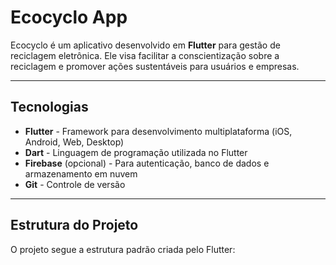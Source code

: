 # Ecocyclo App

Ecocyclo é um aplicativo desenvolvido em **Flutter** para gestão de reciclagem eletrônica. Ele visa facilitar a conscientização sobre a reciclagem e promover ações sustentáveis para usuários e empresas.

---

## Tecnologias

- **Flutter** - Framework para desenvolvimento multiplataforma (iOS, Android, Web, Desktop)
- **Dart** - Linguagem de programação utilizada no Flutter
- **Firebase** (opcional) - Para autenticação, banco de dados e armazenamento em nuvem
- **Git** - Controle de versão

---

## Estrutura do Projeto

O projeto segue a estrutura padrão criada pelo Flutter:

